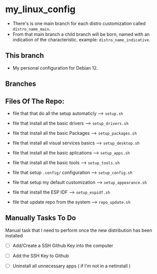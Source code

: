 # my_linux_config

- There's is one main branch for each distro customization called `distro_name_main`.
- From that main branch a child branch will be born, named with an indication of the characteristic. example: `distro_name_indicative`.

## This branch

- My personal configuration for Debian 12.

## Branches



## Files Of The Repo:

- file that that do all the setup automaticly			--> `setup.sh`

- file that install all the basic drivers 				--> `setup_drivers.sh`
- file that install all the basic Packages				--> `setup_packages.sh`
- file that install all visual services basics 			--> `setup_desktop.sh`
- file that install all the basic aplications   		--> `setup_apps.sh`
- file that install all the basic tools         		--> `setup_tools.sh`
- file that setup `.config/` configuration      		--> `setup_config.sh`
- file that setup my default customization         		--> `setup_appearance.sh`

- file that install the ESP IDF                 		--> `setup_espidf.sh`

- file that update repo from the system         		--> `repo_update.sh`

## Manually Tasks To Do

Manual task that I need to perform once the new distribution has been installed

- [ ] Add/Create a SSH Github Key into the computer
- [ ] Add the SSH Key to Github
- [ ] Uninstall all unnecessary apps ( if I'm not in a netinstall )

